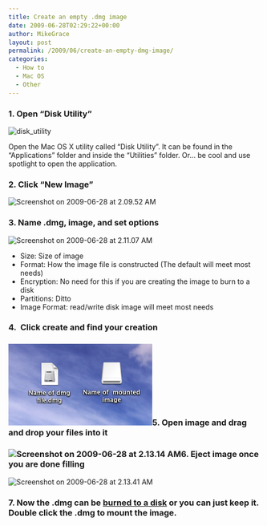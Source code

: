 ```yaml
---
title: Create an empty .dmg image
date: 2009-06-28T02:29:22+00:00
author: MikeGrace
layout: post
permalink: /2009/06/create-an-empty-dmg-image/
categories:
  - How to
  - Mac OS
  - Other
---
```

### 1. Open &#8220;Disk Utility&#8221;

<img class="aligncenter size-thumbnail wp-image-277" title="disk_utility" src="/assets/2009/06/disk_utility-150x150.png" alt="disk_utility" width="150" height="150" srcset="/assets/2009/06/disk_utility-150x150.png 150w, /assets/2009/06/disk_utility-300x300.png 300w, /assets/2009/06/disk_utility.png 512w" sizes="(max-width: 150px) 100vw, 150px" />

Open the Mac OS X utility called “Disk Utility”. It can be found in the “Applications” folder and inside the “Utilities” folder. Or… be cool and use spotlight to open the application.

### 2. Click &#8220;New Image&#8221;

<img class="aligncenter size-full wp-image-292" title="Screenshot on 2009-06-28 at 2.09.52 AM" src="/assets/2009/06/Screenshot-on-2009-06-28-at-2.09.52-AM.png" alt="Screenshot on 2009-06-28 at 2.09.52 AM" width="545" height="211" srcset="/assets/2009/06/Screenshot-on-2009-06-28-at-2.09.52-AM.png 545w, /assets/2009/06/Screenshot-on-2009-06-28-at-2.09.52-AM-300x116.png 300w" sizes="(max-width: 545px) 100vw, 545px" />

### 3. Name .dmg, image, and set options

<img class="aligncenter size-full wp-image-293" title="Screenshot on 2009-06-28 at 2.11.07 AM" src="/assets/2009/06/Screenshot-on-2009-06-28-at-2.11.07-AM.png" alt="Screenshot on 2009-06-28 at 2.11.07 AM" width="537" height="464" srcset="/assets/2009/06/Screenshot-on-2009-06-28-at-2.11.07-AM.png 537w, /assets/2009/06/Screenshot-on-2009-06-28-at-2.11.07-AM-300x259.png 300w" sizes="(max-width: 537px) 100vw, 537px" />

  * Size: Size of image
  * Format: How the image file is constructed (The default will meet most needs)
  * Encryption: No need for this if you are creating the image to burn to a disk
  * Partitions: Ditto
  * Image Format: read/write disk image will meet most needs

### 4.  Click create and find your creation

### <img class="aligncenter size-full wp-image-294" title="Screenshot on 2009-06-28 at 2.12.24 AM" src="/assets/2009/06/Screenshot-on-2009-06-28-at-2.12.24-AM.png" alt="Screenshot on 2009-06-28 at 2.12.24 AM" width="287" height="163" />5. Open image and drag and drop your files into it

### <img class="aligncenter size-full wp-image-295" title="Screenshot on 2009-06-28 at 2.13.14 AM" src="/assets/2009/06/Screenshot-on-2009-06-28-at-2.13.14-AM.png" alt="Screenshot on 2009-06-28 at 2.13.14 AM" width="506" height="238" srcset="/assets/2009/06/Screenshot-on-2009-06-28-at-2.13.14-AM.png 506w, /assets/2009/06/Screenshot-on-2009-06-28-at-2.13.14-AM-300x141.png 300w" sizes="(max-width: 506px) 100vw, 506px" />6. Eject image once you are done filling

<img class="aligncenter size-full wp-image-296" title="Screenshot on 2009-06-28 at 2.13.41 AM" src="/assets/2009/06/Screenshot-on-2009-06-28-at-2.13.41-AM.png" alt="Screenshot on 2009-06-28 at 2.13.41 AM" width="522" height="439" srcset="/assets/2009/06/Screenshot-on-2009-06-28-at-2.13.41-AM.png 522w, /assets/2009/06/Screenshot-on-2009-06-28-at-2.13.41-AM-300x252.png 300w" sizes="(max-width: 522px) 100vw, 522px" />

### 7. Now the .dmg can be [burned to a disk](http://geek.michaelgrace.org/2009/06/burn-multi-partition-disk/) or you can just keep it. Double click the .dmg to mount the image.